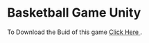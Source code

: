 # Basketball Game Unity
To Download the Buid of this game <a href="https://drive.google.com/open?id=1yh3NYlj1ZxnxXTMgV_s-QM4fbRtluFTi">Click Here </a>.

